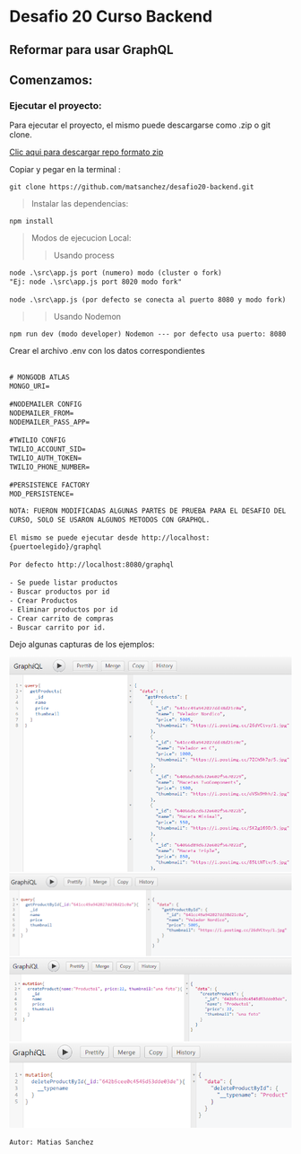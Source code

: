 # Desafio 20 Curso Backend

## Reformar para usar GraphQL

## Comenzamos:

### Ejecutar el proyecto:

Para ejecutar el proyecto, el mismo puede descargarse como .zip o git clone.

[Clic aqui para descargar repo formato zip](https://github.com/matsanchez/desafio20-backend/archive/refs/heads/main.zip)

Copiar y pegar en la terminal :

```
git clone https://github.com/matsanchez/desafio20-backend.git
```

> Instalar las dependencias:

```
npm install
```

> Modos de ejecucion Local:
>
> > Usando process

```
node .\src\app.js port (numero) modo (cluster o fork)
"Ej: node .\src\app.js port 8020 modo fork"

node .\src\app.js (por defecto se conecta al puerto 8080 y modo fork)
```

> > Usando Nodemon

```
npm run dev (modo developer) Nodemon --- por defecto usa puerto: 8080
```

Crear el archivo .env con los datos correspondientes

```

# MONGODB ATLAS
MONGO_URI=

#NODEMAILER CONFIG
NODEMAILER_FROM=
NODEMAILER_PASS_APP=

#TWILIO CONFIG
TWILIO_ACCOUNT_SID=
TWILIO_AUTH_TOKEN=
TWILIO_PHONE_NUMBER=

#PERSISTENCE FACTORY
MOD_PERSISTENCE=
```

```
NOTA: FUERON MODIFICADAS ALGUNAS PARTES DE PRUEBA PARA EL DESAFIO DEL CURSO, SOLO SE USARON ALGUNOS METODOS CON GRAPHQL.

El mismo se puede ejecutar desde http://localhost:{puertoelegido}/graphql

Por defecto http://localhost:8080/graphql

- Se puede listar productos
- Buscar productos por id
- Crear Productos
- Eliminar productos por id
- Crear carrito de compras
- Buscar carrito por id.

```

Dejo algunas capturas de los ejemplos:

![Ejemplo](./src/public/assets/readme/getGraphql.png)
![Ejemplo](./src/public/assets/readme/getbyidGraphql.png)
![Ejemplo](./src/public/assets/readme/createProductGraphql.png)
![Ejemplo](./src/public/assets/readme/deleteProductGraphql.png)

```
Autor: Matias Sanchez
```
